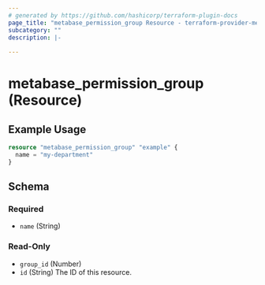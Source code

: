 ```yaml
---
# generated by https://github.com/hashicorp/terraform-plugin-docs
page_title: "metabase_permission_group Resource - terraform-provider-metabase"
subcategory: ""
description: |-
  
---
```


# metabase_permission_group (Resource)



## Example Usage

```terraform
resource "metabase_permission_group" "example" {
  name = "my-department"
}
```

<!-- schema generated by tfplugindocs -->
## Schema

### Required

- `name` (String)

### Read-Only

- `group_id` (Number)
- `id` (String) The ID of this resource.


